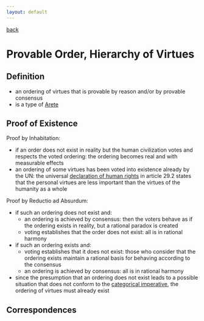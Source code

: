 ```yaml
---
layout: default
---
```

[back](./)

# Provable Order, Hierarchy of Virtues


## Definition


- an ordering of virtues that is provable by reason and/or by provable consensus
- is a type of [Arete](arete.md)

## Proof of Existence

Proof by Inhabitation:
- if an order does not exist in reality but the human civilization votes and respects the voted ordering: the ordering becomes real and with measurable effects
- an ordering of some virtues has been voted into existence already by the UN: the universal [declaration of human rights](https://www.un.org/en/about-us/universal-declaration-of-human-rights) in article 29.2 states that the personal virtues are less important than the virtues of the humanity as a whole

Proof by Reductio ad Absurdum:
- if such an ordering does not exist and:
  - an ordering is achieved by consensus: then the voters behave as if the ordering exists in reality, but a rational paradox is created
  - voting establishes that the order does not exist: all is in rational harmony
- if such an ordering exists and:
  - voting establishes that it does not exist: those who consider that the ordering exists maintain a rational basis for behaving according to the consensus
  - an ordering is achieved by consensus: all is in rational harmony
- since the presumption that an ordering does not exist leads to a possible situation that does not conform to the [categorical imperative](https://en.wikipedia.org/wiki/Categorical_imperative), the ordering of virtues must already exist


## Correspondences

